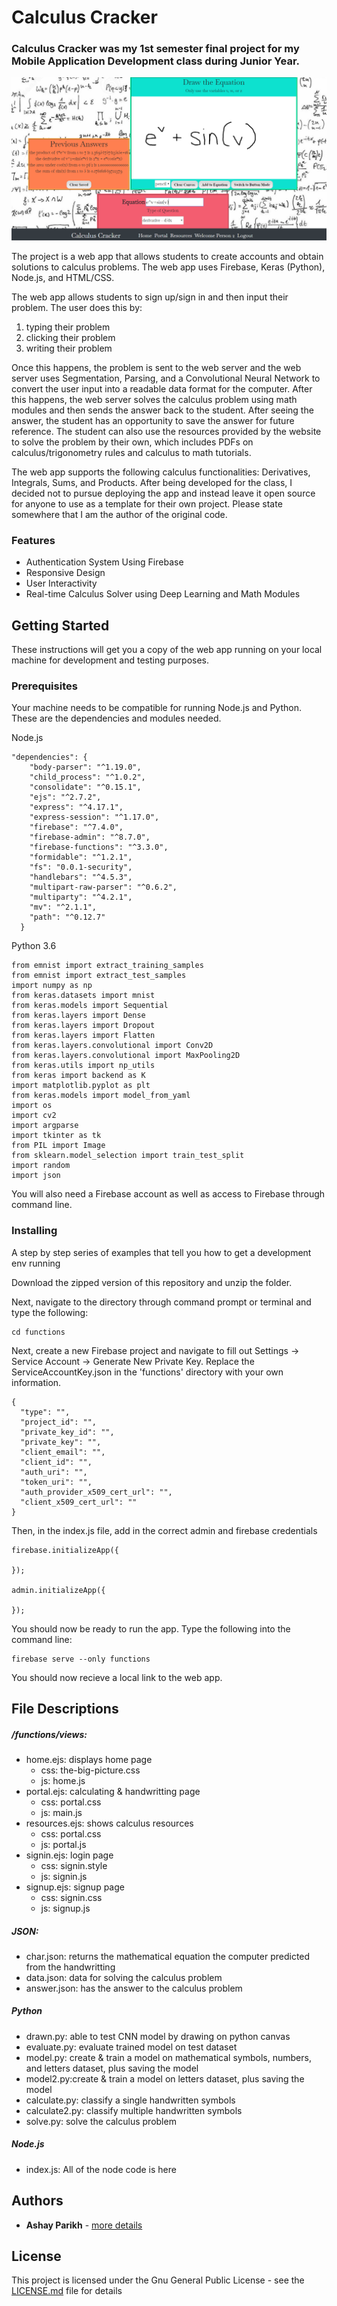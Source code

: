 # Calculus Cracker

### Calculus Cracker was my 1st semester final project for my Mobile Application Development class during Junior Year. ###

![Preview](https://github.com/ashayp22/Calculus-Cracker/blob/master/preview.png)

The project is a web app that allows students to create accounts and obtain solutions to calculus problems. The web app uses Firebase, Keras (Python), Node.js, and HTML/CSS. 

The web app allows students to sign up/sign in and then input their problem. The user does this by:

1. typing their problem
2. clicking their problem
3. writing their problem

Once this happens, the problem is sent to the web server and the web server uses Segmentation, Parsing, and a Convolutional Neural Network to convert the user input into a readable data format for the computer. After this happens, the web server solves the calculus problem using math modules and then sends the answer back to the student. After seeing the answer, the student has an opportunity to save the answer for future reference. The student can also use the resources provided by the website to solve the problem by their own, which includes PDFs on calculus/trigonometry rules and calculus to math tutorials.

The web app supports the following calculus functionalities: Derivatives, Integrals, Sums, and Products. After being developed for the class, I decided not to pursue deploying the app and instead leave it open source for anyone to use as a template for their own project. Please state somewhere that I am the author of the original code.

### Features

* Authentication System Using Firebase
* Responsive Design
* User Interactivity
* Real-time Calculus Solver using Deep Learning and Math Modules

## Getting Started

These instructions will get you a copy of the web app running on your local machine for development and testing purposes.

### Prerequisites

Your machine needs to be compatible for running Node.js and Python. These are the dependencies and modules needed.

Node.js
```
"dependencies": {
    "body-parser": "^1.19.0",
    "child_process": "^1.0.2",
    "consolidate": "^0.15.1",
    "ejs": "^2.7.2",
    "express": "^4.17.1",
    "express-session": "^1.17.0",
    "firebase": "^7.4.0",
    "firebase-admin": "^8.7.0",
    "firebase-functions": "^3.3.0",
    "formidable": "^1.2.1",
    "fs": "0.0.1-security",
    "handlebars": "^4.5.3",
    "multipart-raw-parser": "^0.6.2",
    "multiparty": "^4.2.1",
    "mv": "^2.1.1",
    "path": "^0.12.7"
  }
```
Python 3.6
```
from emnist import extract_training_samples
from emnist import extract_test_samples
import numpy as np
from keras.datasets import mnist
from keras.models import Sequential
from keras.layers import Dense
from keras.layers import Dropout
from keras.layers import Flatten
from keras.layers.convolutional import Conv2D
from keras.layers.convolutional import MaxPooling2D
from keras.utils import np_utils
from keras import backend as K
import matplotlib.pyplot as plt
from keras.models import model_from_yaml
import os
import cv2
import argparse
import tkinter as tk
from PIL import Image
from sklearn.model_selection import train_test_split
import random
import json
```

You will also need a Firebase account as well as access to Firebase through command line.

### Installing

A step by step series of examples that tell you how to get a development env running

Download the zipped version of this repository and unzip the folder.

Next, navigate to the directory through command prompt or terminal and type the following:
```
cd functions
```
Next, create a new Firebase project and navigate to fill out Settings -> Service Account -> Generate New Private Key. Replace the ServiceAccountKey.json in the 'functions' directory with your own information. 
```
{
  "type": "",
  "project_id": "",
  "private_key_id": "",
  "private_key": "",
  "client_email": "",
  "client_id": "",
  "auth_uri": "",
  "token_uri": "",
  "auth_provider_x509_cert_url": "",
  "client_x509_cert_url": ""
}
```
Then, in the index.js file, add in the correct admin and firebase credentials
```
firebase.initializeApp({
    
});

admin.initializeApp({
    
});
```
You should now be ready to run the app. Type the following into the command line:
```
firebase serve --only functions
```
You should now recieve a local link to the web app.

## File Descriptions

##### /functions/views: #####
- home.ejs: displays home page
    - css: the-big-picture.css
    - js: home.js
- portal.ejs: calculating & handwritting page
    - css: portal.css 
    - js: main.js
- resources.ejs: shows calculus resources 
    - css: portal.css 
    - js: portal.js
- signin.ejs: login page
    - css: signin.style
    - js: signin.js
- signup.ejs: signup page
    - css: signin.css
    - js: signup.js

##### JSON: #####
- char.json: returns the mathematical equation the computer predicted from the handwritting
- data.json: data for solving the calculus problem
- answer.json: has the answer to the calculus problem

##### Python #####
- drawn.py: able to test CNN model by drawing on python canvas
- evaluate.py: evaluate trained model on test dataset
- model.py: create & train a model on mathematical symbols, numbers, and letters dataset, plus saving the model
- model2.py:create & train a model on letters dataset, plus saving the model
- calculate.py: classify a single handwritten symbols
- calculate2.py: classify multiple handwritten symbols
- solve.py: solve the calculus problem

##### Node.js #####
- index.js: All of the node code is here

## Authors ##

* **Ashay Parikh** - [more details](https://ashayp.com/)

## License ##

This project is licensed under the Gnu General Public License - see the [LICENSE.md](https://github.com/ashayp22/Calculus-Cracker/blob/master/LICENSE) file for details



